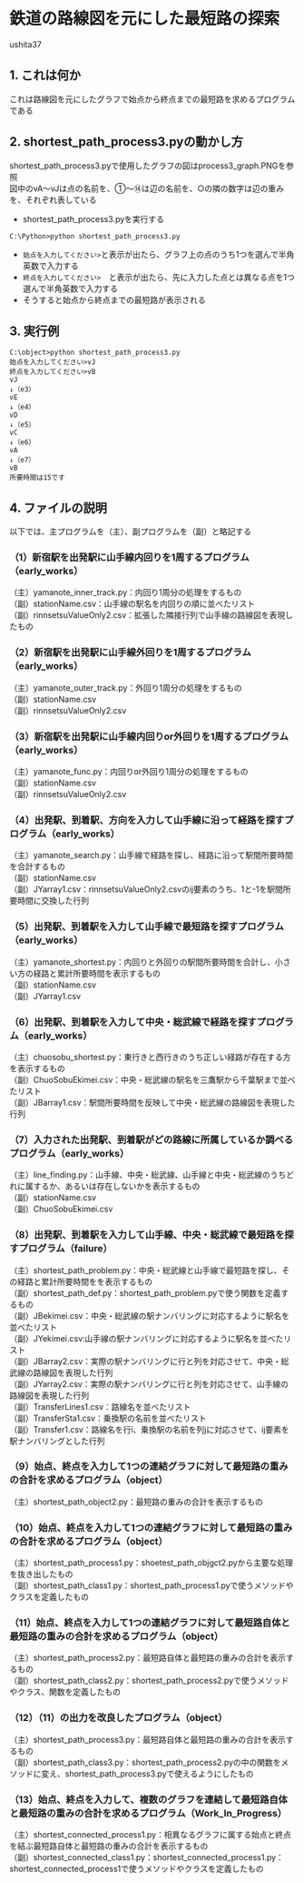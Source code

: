 # 鉄道の路線図を元にした最短路の探索

ushita37  

## 1. これは何か

これは路線図を元にしたグラフで始点から終点までの最短路を求めるプログラムである  

## 2. shortest_path_process3.pyの動かし方
shortest_path_process3.pyで使用したグラフの図はprocess3_graph.PNGを参照  
図中のvA～vJは点の名前を、①～⑭は辺の名前を、○の隣の数字は辺の重みを、それぞれ表している  

- shortest_path_process3.pyを実行する

```
C:\Python>python shortest_path_process3.py 
```
- `始点を入力してください>`と表示が出たら、グラフ上の点のうち1つを選んで半角英数で入力する
- `終点を入力してください>`　と表示が出たら、先に入力した点とは異なる点を1つ選んで半角英数で入力する
- そうすると始点から終点までの最短路が表示される

## 3. 実行例

```
C:\object>python shortest_path_process3.py 
始点を入力してください>vJ
終点を入力してください>vB
vJ
↓（e3）
vE
↓（e4）
vD
↓（e5）
vC
↓（e6）
vA
↓（e7）
vB
所要時間は15です
```



## 4. ファイルの説明

以下では、主プログラムを（主）、副プログラムを（副）と略記する  

### （1）新宿駅を出発駅に山手線内回りを1周するプログラム（early_works）

（主）yamanote_inner_track.py：内回り1周分の処理をするもの  
（副）stationName.csv：山手線の駅名を内回りの順に並べたリスト  
（副）rinnsetsuValueOnly2.csv：拡張した隣接行列で山手線の路線図を表現したもの  

### （2）新宿駅を出発駅に山手線外回りを1周するプログラム（early_works）

（主）yamanote_outer_track.py：外回り1周分の処理をするもの  
（副）stationName.csv  
（副）rinnsetsuValueOnly2.csv  

### （3）新宿駅を出発駅に山手線内回りor外回りを1周するプログラム（early_works）

（主）yamanote_func.py：内回りor外回り1周分の処理をするもの  
（副）stationName.csv  
（副）rinnsetsuValueOnly2.csv  

### （4）出発駅、到着駅、方向を入力して山手線に沿って経路を探すプログラム（early_works）

（主）yamanote_search.py：山手線で経路を探し、経路に沿って駅間所要時間を合計するもの  
（副）stationName.csv  
（副）JYarray1.csv：rinnsetsuValueOnly2.csvのij要素のうち、1と-1を駅間所要時間に交換した行列  

### （5）出発駅、到着駅を入力して山手線で最短路を探すプログラム（early_works）

（主）yamanote_shortest.py：内回りと外回りの駅間所要時間を合計し、小さい方の経路と累計所要時間を表示するもの  
（副）stationName.csv  
（副）JYarray1.csv  

### （6）出発駅、到着駅を入力して中央・総武線で経路を探すプログラム（early_works）

（主）chuosobu_shortest.py：東行きと西行きのうち正しい経路が存在する方を表示するもの  
（副）ChuoSobuEkimei.csv：中央・総武線の駅名を三鷹駅から千葉駅まで並べたリスト  
（副）JBarray1.csv：駅間所要時間を反映して中央・総武線の路線図を表現した行列  

### （7）入力された出発駅、到着駅がどの路線に所属しているか調べるプログラム（early_works）

（主）line_finding.py：山手線、中央・総武線、山手線と中央・総武線のうちどれに属するか、あるいは存在しないかを表示するもの  
（副）stationName.csv  
（副）ChuoSobuEkimei.csv  

### （8）出発駅、到着駅を入力して山手線、中央・総武線で最短路を探すプログラム（failure）

（主）shortest_path_problem.py：中央・総武線と山手線で最短路を探し、その経路と累計所要時間をを表示するもの  
（副）shortest_path_def.py：shortest_path_problem.pyで使う関数を定義するもの  
（副）JBekimei.csv：中央・総武線の駅ナンバリングに対応するように駅名を並べたリスト  
（副）JYekimei.csv:山手線の駅ナンバリングに対応するように駅名を並べたリスト  
（副）JBarray2.csv：実際の駅ナンバリングに行と列を対応させて、中央・総武線の路線図を表現した行列  
（副）JYarray2.csv：実際の駅ナンバリングに行と列を対応させて、山手線の路線図を表現した行列  
（副）TransferLines1.csv：路線名を並べたリスト  
（副）TransferSta1.csv：乗換駅の名前を並べたリスト  
（副）Transfer1.csv：路線名を行i、乗換駅の名前を列jに対応させて、ij要素を駅ナンバリングとした行列  

### （9）始点、終点を入力して1つの連結グラフに対して最短路の重みの合計を求めるプログラム（object）

（主）shortest_path_object2.py：最短路の重みの合計を表示するもの  

### （10）始点、終点を入力して1つの連結グラフに対して最短路の重みの合計を求めるプログラム（object）

（主）shortest_path_process1.py：shoetest_path_objgct2.pyから主要な処理を抜き出したもの  
（副）shortest_path_class1.py：shortest_path_process1.pyで使うメソッドやクラスを定義したもの  

### （11）始点、終点を入力して1つの連結グラフに対して最短路自体と最短路の重みの合計を求めるプログラム（object）

（主）shortest_path_process2.py：最短路自体と最短路の重みの合計を表示するもの  
（副）shortest_path_class2.py：shortest_path_process2.pyで使うメソッドやクラス、関数を定義したもの  

### （12）（11）の出力を改良したプログラム（object）
（主）shortest_path_process3.py：最短路自体と最短路の重みの合計を表示するもの  
（副）shortest_path_class3.py：shortest_path_process2.pyの中の関数をメソッドに変え、shortest_path_process3.pyで使えるようにしたもの  

### （13）始点、終点を入力して、複数のグラフを連結して最短路自体と最短路の重みの合計を求めるプログラム（Work_In_Progress）

（主）shortest_connected_process1.py：相異なるグラフに属する始点と終点を結ぶ最短路自体と最短路の重みの合計を表示するもの  
（副）shortest_connected_class1.py：shortest_connected_process1.py：shortest_connected_process1で使うメソッドやクラスを定義したもの  




